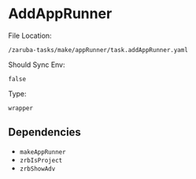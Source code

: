 
# AddAppRunner

File Location:

    /zaruba-tasks/make/appRunner/task.addAppRunner.yaml

Should Sync Env:

    false

Type:

    wrapper


## Dependencies

* `makeAppRunner`
* `zrbIsProject`
* `zrbShowAdv`